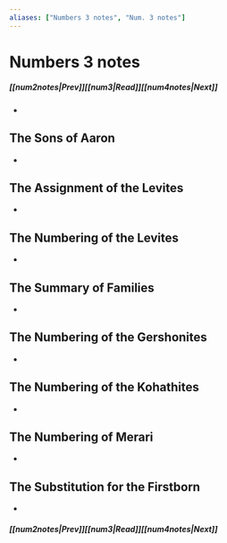 ```yaml
---
aliases: ["Numbers 3 notes", "Num. 3 notes"]
---
```

# Numbers 3 notes
##### <span class=arrow-left></span>[[num2notes|Prev]]<span class=navigation-separator></span>[[num3|Read]]<span class=navigation-separator></span>[[num4notes|Next]]<span class=arrow-right></span>
- 
## The Sons of Aaron
- 
## The Assignment of the Levites
- 
## The Numbering of the Levites
- 
## The Summary of Families
- 
## The Numbering of the Gershonites
- 
## The Numbering of the Kohathites
- 
## The Numbering of Merari
- 
## The Substitution for the Firstborn
- 
##### <span class=arrow-left></span>[[num2notes|Prev]]<span class=navigation-separator></span>[[num3|Read]]<span class=navigation-separator></span>[[num4notes|Next]]<span class=arrow-right></span>